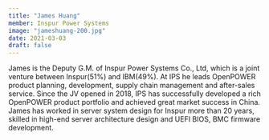 ```yaml
---
title: "James Huang"
member: Inspur Power Systems
image: "jameshuang-200.jpg"
date: 2021-03-03
draft: false
---
```


James is the Deputy G.M. of Inspur Power Systems Co., Ltd, which is a joint venture between Inspur(51%) and IBM(49%).
At IPS he leads OpenPOWER product planning, development, supply chain management and after-sales service.
Since the JV opened in 2018, IPS has successfully developed a rich OpenPOWER product portfolio and achieved great market success in China.
James has worked in server system design for Inspur more than 20 years, skilled in high-end server architecture design and UEFI BIOS,
BMC firmware development.
